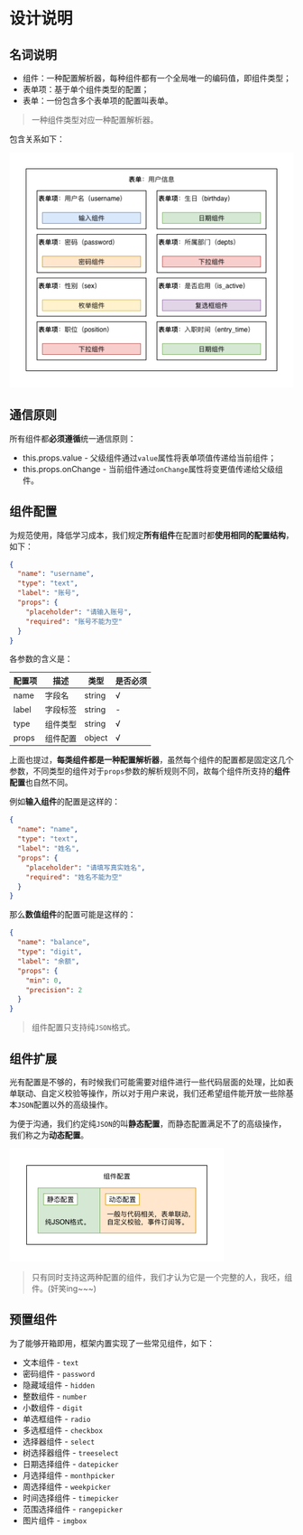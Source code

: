 # 设计说明

## 名词说明

- 组件：一种配置解析器，每种组件都有一个全局唯一的编码值，即组件类型；
- 表单项：基于单个组件类型的配置；
- 表单：一份包含多个表单项的配置叫表单。

> 一种组件类型对应一种配置解析器。

包含关系如下：

![包含关系](https://raw.githubusercontent.com/fanojs/fano/master/docs/_media/form-desc.png)

## 通信原则

所有组件都**必须遵循**统一通信原则：

- this.props.value - 父级组件通过`value`属性将表单项值传递给当前组件；
- this.props.onChange - 当前组件通过`onChange`属性将变更值传递给父级组件。

## 组件配置

为规范使用，降低学习成本，我们规定**所有组件**在配置时都**使用相同的配置结构**，如下：

```json
{
  "name": "username",
  "type": "text",
  "label": "账号",
  "props": {
    "placeholder": "请输入账号",
    "required": "账号不能为空"
  }
}
```

各参数的含义是：

| 配置项 | 描述 | 类型 | 是否必须 |
| - | - | - | - |
| name | 字段名 | string | √ |
| label | 字段标签 | string | - |
| type | 组件类型 | string | √ |
| props | 组件配置 | object | √ |

上面也提过，**每类组件都是一种配置解析器**，虽然每个组件的配置都是固定这几个参数，不同类型的组件对于`props`参数的解析规则不同，故每个组件所支持的**组件配置**也自然不同。

例如**输入组件**的配置是这样的：

```json
{
  "name": "name",
  "type": "text",
  "label": "姓名",
  "props": {
    "placeholder": "请填写真实姓名",
    "required": "姓名不能为空"
  }
}
```

那么**数值组件**的配置可能是这样的：

```json
{
  "name": "balance",
  "type": "digit",
  "label": "余额",
  "props": {
    "min": 0,
    "precision": 2
  }
}
```

> 组件配置只支持纯`JSON`格式。

## 组件扩展

光有配置是不够的，有时候我们可能需要对组件进行一些代码层面的处理，比如表单联动、自定义校验等操作，所以对于用户来说，我们还希望组件能开放一些除基本`JSON`配置以外的高级操作。

为便于沟通，我们约定纯`JSON`的叫**静态配置**，而静态配置满足不了的高级操作，我们称之为**动态配置**。

![组件配置](https://raw.githubusercontent.com/fanojs/fano/master/docs/_media/form-config.png)

> 只有同时支持这两种配置的组件，我们才认为它是一个完整的人，我呸，组件。(奸笑ing~~~)

## 预置组件

为了能够开箱即用，框架内置实现了一些常见组件，如下：

- 文本组件 - `text`
- 密码组件 - `password`
- 隐藏域组件 - `hidden`
- 整数组件 - `number`
- 小数组件 - `digit`
- 单选框组件 - `radio`
- 多选框组件 - `checkbox`
- 选择器组件 - `select`
- 树选择器组件 - `treeselect`
- 日期选择组件 - `datepicker`
- 月选择组件 - `monthpicker`
- 周选择组件 - `weekpicker`
- 时间选择组件 - `timepicker`
- 范围选择组件 - `rangepicker`
- 图片组件 - `imgbox`